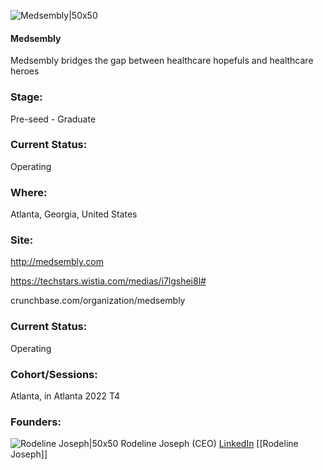

![Medsembly|50x50](https://res.cloudinary.com/crunchbase-production/image/upload/ioqjkuqv7ffynslbkalv)

#### Medsembly
Medsembly bridges the gap between healthcare hopefuls and healthcare heroes

### Stage: 
Pre-seed - Graduate 

### Current Status: 
Operating

### Where:
Atlanta, Georgia, United States

### Site:
http://medsembly.com

https://techstars.wistia.com/medias/i7lgshei8l#

crunchbase.com/organization/medsembly

### Current Status: 
Operating

### Cohort/Sessions: 
Atlanta, in Atlanta 2022 T4

### Founders: 

![Rodeline Joseph|50x50](https://www.f6s.com/content-resource/profiles/2655234_th2.jpg) Rodeline Joseph (CEO) [LinkedIn](https://linkedin.com/in/rodelinejoseph) [[Rodeline Joseph]]


